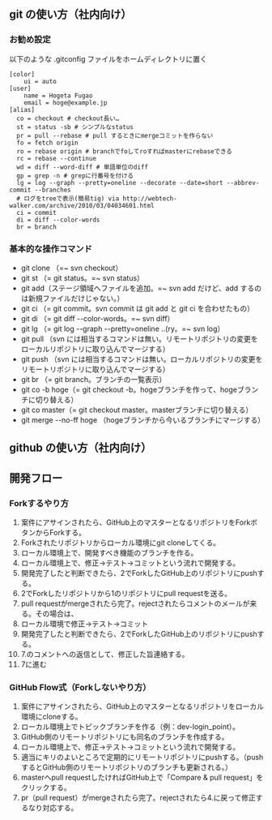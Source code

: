 ## git の使い方（社内向け）
### お勧め設定
以下のような .gitconfig ファイルをホームディレクトリに置く
```
[color]
	ui = auto
[user]
	name = Hogeta Fugao
	email = hoge@example.jp
[alias]
  co = checkout # checkout長い…
  st = status -sb # シンプルなstatus
  pr = pull --rebase # pull するときにmergeコミットを作らない
  fo = fetch origin
  ro = rebase origin # branchでfoしてroすればmasterにrebaseできる
  rc = rebase --continue
  wd = diff --word-diff # 単語単位のdiff
  gp = grep -n # grepに行番号を付ける
  lg = log --graph --pretty=oneline --decorate --date=short --abbrev-commit --branches
  # ログをtreeで表示(簡易tig) via http://webtech-walker.com/archive/2010/03/04034601.html
  ci = commit
  di = diff --color-words
  br = branch
```
  
### 基本的な操作コマンド

* git clone （=~ svn checkout）
* git st （= git status。=~ svn status）
* git add（ステージ領域へファイルを追加。=~ svn add だけど、add するのは新規ファイルだけじゃない。）
* git ci （= git commit。svn commit は git add と git ci を合わせたもの）
* git di （= git diff --color-words。=~ svn diff）
* git lg （= git log --graph --pretty=oneline ..(ry。=~ svn log）
* git pull （svn には相当するコマンドは無い。リモートリポジトリの変更をローカルリポジトリに取り込んでマージする）
* git push （svn には相当するコマンドは無い。ローカルリポジトリの変更をリモートリポジトリに取り込んでマージする）
* git br （= git branch。ブランチの一覧表示）
* git co -b hoge（= git checkout -b。hogeブランチを作って、hogeブランチに切り替える）
* git co master（= git checkout master。masterブランチに切り替える）
* git merge --no-ff hoge （hogeブランチから今いるブランチにマージする）

## github の使い方（社内向け）

## 開発フロー
### Forkするやり方
1. 案件にアサインされたら、GitHub上のマスターとなるリポジトリをForkボタンからForkする。
1. Forkされたリポジトリからローカル環境にgit cloneしてくる。
1. ローカル環境上で、開発すべき機能のブランチを作る。
1. ローカル環境上で、修正→テスト→コミットという流れで開発する。
1. 開発完了したと判断できたら、2でForkしたGitHub上のリポジトリにpushする。
1. 2でForkしたリポジトリから1のリポジトリにpull requestを送る。
2. pull requestがmergeされたら完了。rejectされたらコメントのメールが来る。その場合は、
3. ローカル環境で修正→テスト→コミット
1. 開発完了したと判断できたら、2でForkしたGitHub上のリポジトリにpushする。
1. 7.のコメントへの返信として、修正した旨連絡する。
2. 7に進む

### GitHub Flow式（Forkしないやり方）
1. 案件にアサインされたら、GitHub上のマスターとなるリポジトリをローカル環境にcloneする。
2. ローカル環境上でトピックブランチを作る（例：dev-login_point）。
3. GitHub側のリモートリポジトリにも同名のブランチを作成する。
3. ローカル環境上で、修正->テスト->コミットという流れで開発する。
4. 適当にキリのよいところで定期的にリモートリポジトリにpushする。（pushするとGitHub側のリモートリポジトリのブランチも更新される。）
4. masterへpull requestしたければGitHub上で「Compare & pull request」をクリックする。
5. pr（pull request）がmergeされたら完了。rejectされたら4.に戻って修正するなり対応する。
